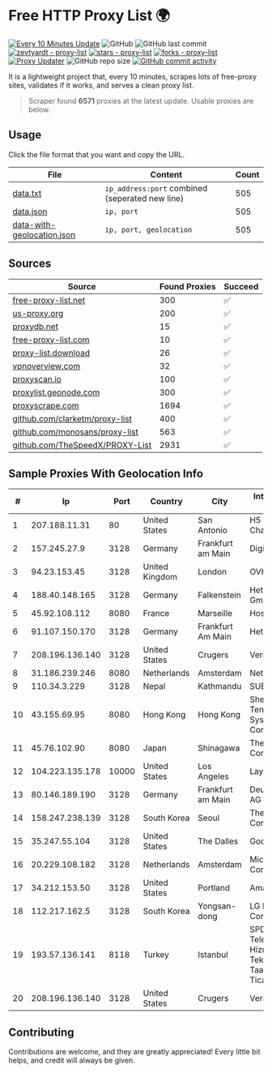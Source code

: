 
# Free HTTP Proxy List 🌍

[![Every 10 Minutes Update](https://github.com/mertguvencli/http-proxy-list/actions/workflows/main.yml/badge.svg?branch=main)](https://github.com/mertguvencli/http-proxy-list/actions/workflows/main.yml)
![GitHub](https://img.shields.io/github/license/mertguvencli/http-proxy-list)
![GitHub last commit](https://img.shields.io/github/last-commit/mertguvencli/http-proxy-list)
[![zevtyardt - proxy-list](https://img.shields.io/static/v1?label=zevtyardt&message=proxy-list&color=blue&logo=github)](https://github.com/zevtyardt/proxy-list "Go to GitHub repo")
[![stars - proxy-list](https://img.shields.io/github/stars/zevtyardt/proxy-list?style=social)](https://github.com/zevtyardt/proxy-list)
[![forks - proxy-list](https://img.shields.io/github/forks/zevtyardt/proxy-list?style=social)](https://github.com/zevtyardt/proxy-list)
[![Proxy Updater](https://github.com/zevtyardt/proxy-list/workflows/Proxy%20Updater/badge.svg)](https://github.com/zevtyardt/proxy-list/actions?query=workflow:"Proxy+Updater")
![GitHub repo size](https://img.shields.io/github/repo-size/zevtyardt/proxy-list)
[![GitHub commit activity](https://img.shields.io/github/commit-activity/m/zevtyardt/proxy-list?logo=commits)](https://github.com/zevtyardt/proxy-list/commits/main)

It is a lightweight project that, every 10 minutes, scrapes lots of free-proxy sites, validates if it works, and serves a clean proxy list.

> Scraper found **6571** proxies at the latest update. Usable proxies are below.

## Usage

Click the file format that you want and copy the URL.

|File|Content|Count|
|----|-------|-----|
|[data.txt](https://raw.githubusercontent.com/mertguvencli/http-proxy-list/main/proxy-list/data.txt)|`ip_address:port` combined (seperated new line)|505|
|[data.json](https://raw.githubusercontent.com/mertguvencli/http-proxy-list/main/proxy-list/data.json)|`ip, port`|505|
|[data-with-geolocation.json](https://raw.githubusercontent.com/mertguvencli/http-proxy-list/main/proxy-list/data-with-geolocation.json)|`ip, port, geolocation`|505|

## Sources

|Source|Found Proxies|Succeed|
|------|-------------|-------|
|[free-proxy-list.net](https://free-proxy-list.net)|300|✅|
|[us-proxy.org](https://www.us-proxy.org)|200|✅|
|[proxydb.net](http://proxydb.net)|15|✅|
|[free-proxy-list.com](https://free-proxy-list.com/?page=&port=&type%5B%5D=http&type%5B%5D=https&up_time=0&search=Search)|10|✅|
|[proxy-list.download](https://www.proxy-list.download/HTTP)|26|✅|
|[vpnoverview.com](https://vpnoverview.com/privacy/anonymous-browsing/free-proxy-servers)|32|✅|
|[proxyscan.io](https://www.proxyscan.io)|100|✅|
|[proxylist.geonode.com](https://proxylist.geonode.com/api/proxy-list?limit=300&page=1&sort_by=lastChecked&sort_type=desc&protocols=http,https)|300|✅|
|[proxyscrape.com](https://api.proxyscrape.com/v2/?request=displayproxies&protocol=http&timeout=10000&country=all&ssl=all&anonymity=all)|1694|✅|
|[github.com/clarketm/proxy-list](https://raw.githubusercontent.com/clarketm/proxy-list/master/proxy-list-raw.txt)|400|✅|
|[github.com/monosans/proxy-list](https://raw.githubusercontent.com/monosans/proxy-list/main/proxies/http.txt)|563|✅|
|[github.com/TheSpeedX/PROXY-List](https://raw.githubusercontent.com/TheSpeedX/PROXY-List/master/http.txt)|2931|✅|


## Sample Proxies With Geolocation Info

|#|Ip|Port|Country|City|Internet Service Provider|
|-|--|----|-------|----|-------------------------|
|1|207.188.11.31|80|United States|San Antonio|H5 Data Centers - Chandler LLC|
|2|157.245.27.9|3128|Germany|Frankfurt am Main|DigitalOcean, LLC|
|3|94.23.153.45|3128|United Kingdom|London|OVH ISP|
|4|188.40.148.165|3128|Germany|Falkenstein|Hetzner Online GmbH|
|5|45.92.108.112|8080|France|Marseille|Hosteur SAS|
|6|91.107.150.170|3128|Germany|Frankfurt Am Main|Hetzner Online AG|
|7|208.196.136.140|3128|United States|Crugers|Verizon Business|
|8|31.186.239.246|8080|Netherlands|Amsterdam|NetSkope Inc|
|9|110.34.3.229|3128|Nepal|Kathmandu|SUBISU C7|
|10|43.155.69.95|8080|Hong Kong|Hong Kong|Shenzhen Tencent Computer Systems Company Limited|
|11|45.76.102.90|8080|Japan|Shinagawa|The Constant Company|
|12|104.223.135.178|10000|United States|Los Angeles|LayerHost|
|13|80.146.189.190|3128|Germany|Frankfurt am Main|Deutsche Telekom AG|
|14|158.247.238.139|3128|South Korea|Seoul|The Constant Company, LLC|
|15|35.247.55.104|3128|United States|The Dalles|Google LLC|
|16|20.229.108.182|3128|Netherlands|Amsterdam|Microsoft Corporation|
|17|34.212.153.50|3128|United States|Portland|Amazon.com, Inc.|
|18|112.217.162.5|3128|South Korea|Yongsan-dong|LG DACOM Corporation|
|19|193.57.136.141|8118|Turkey|Istanbul|SPDNet Telekomunikasyon Hizmetleri Bilgi Teknolojileri Taahhut Sanayi Ve Ticare|
|20|208.196.136.140|3128|United States|Crugers|Verizon Business|



## Contributing

Contributions are welcome, and they are greatly appreciated! Every
little bit helps, and credit will always be given.


